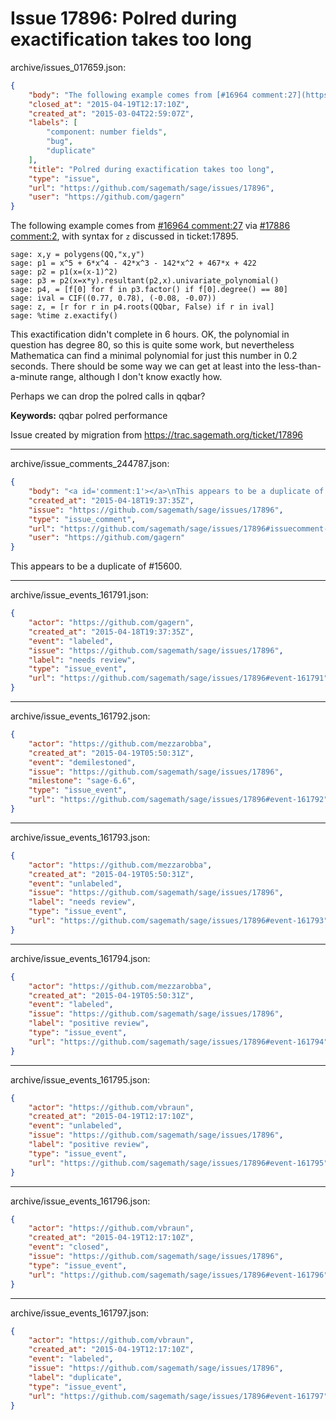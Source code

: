 # Issue 17896: Polred during exactification takes too long

archive/issues_017659.json:
```json
{
    "body": "The following example comes from [#16964 comment:27](https://github.com/sagemath/sage/issues/16964#comment:27) via [#17886 comment:2](https://github.com/sagemath/sage/issues/17886#comment:2), with syntax for `z` discussed in ticket:17895.\n\n```\nsage: x,y = polygens(QQ,\"x,y\")\nsage: p1 = x^5 + 6*x^4 - 42*x^3 - 142*x^2 + 467*x + 422\nsage: p2 = p1(x=(x-1)^2)\nsage: p3 = p2(x=x*y).resultant(p2,x).univariate_polynomial()\nsage: p4, = [f[0] for f in p3.factor() if f[0].degree() == 80]\nsage: ival = CIF((0.77, 0.78), (-0.08, -0.07))\nsage: z, = [r for r in p4.roots(QQbar, False) if r in ival]\nsage: %time z.exactify()\n```\n\nThis exactification didn't complete in 6 hours. OK, the polynomial in question has degree 80, so this is quite some work, but nevertheless Mathematica can find a minimal polynomial for just this number in 0.2 seconds. There should be some way we can get at least into the less-than-a-minute range, although I don't know exactly how.\n\nPerhaps we can drop the polred calls in qqbar?\n\n**Keywords:** qqbar polred performance\n\nIssue created by migration from https://trac.sagemath.org/ticket/17896\n\n",
    "closed_at": "2015-04-19T12:17:10Z",
    "created_at": "2015-03-04T22:59:07Z",
    "labels": [
        "component: number fields",
        "bug",
        "duplicate"
    ],
    "title": "Polred during exactification takes too long",
    "type": "issue",
    "url": "https://github.com/sagemath/sage/issues/17896",
    "user": "https://github.com/gagern"
}
```
The following example comes from [#16964 comment:27](https://github.com/sagemath/sage/issues/16964#comment:27) via [#17886 comment:2](https://github.com/sagemath/sage/issues/17886#comment:2), with syntax for `z` discussed in ticket:17895.

```
sage: x,y = polygens(QQ,"x,y")
sage: p1 = x^5 + 6*x^4 - 42*x^3 - 142*x^2 + 467*x + 422
sage: p2 = p1(x=(x-1)^2)
sage: p3 = p2(x=x*y).resultant(p2,x).univariate_polynomial()
sage: p4, = [f[0] for f in p3.factor() if f[0].degree() == 80]
sage: ival = CIF((0.77, 0.78), (-0.08, -0.07))
sage: z, = [r for r in p4.roots(QQbar, False) if r in ival]
sage: %time z.exactify()
```

This exactification didn't complete in 6 hours. OK, the polynomial in question has degree 80, so this is quite some work, but nevertheless Mathematica can find a minimal polynomial for just this number in 0.2 seconds. There should be some way we can get at least into the less-than-a-minute range, although I don't know exactly how.

Perhaps we can drop the polred calls in qqbar?

**Keywords:** qqbar polred performance

Issue created by migration from https://trac.sagemath.org/ticket/17896





---

archive/issue_comments_244787.json:
```json
{
    "body": "<a id='comment:1'></a>\nThis appears to be a duplicate of #15600.",
    "created_at": "2015-04-18T19:37:35Z",
    "issue": "https://github.com/sagemath/sage/issues/17896",
    "type": "issue_comment",
    "url": "https://github.com/sagemath/sage/issues/17896#issuecomment-244787",
    "user": "https://github.com/gagern"
}
```

<a id='comment:1'></a>
This appears to be a duplicate of #15600.



---

archive/issue_events_161791.json:
```json
{
    "actor": "https://github.com/gagern",
    "created_at": "2015-04-18T19:37:35Z",
    "event": "labeled",
    "issue": "https://github.com/sagemath/sage/issues/17896",
    "label": "needs review",
    "type": "issue_event",
    "url": "https://github.com/sagemath/sage/issues/17896#event-161791"
}
```



---

archive/issue_events_161792.json:
```json
{
    "actor": "https://github.com/mezzarobba",
    "created_at": "2015-04-19T05:50:31Z",
    "event": "demilestoned",
    "issue": "https://github.com/sagemath/sage/issues/17896",
    "milestone": "sage-6.6",
    "type": "issue_event",
    "url": "https://github.com/sagemath/sage/issues/17896#event-161792"
}
```



---

archive/issue_events_161793.json:
```json
{
    "actor": "https://github.com/mezzarobba",
    "created_at": "2015-04-19T05:50:31Z",
    "event": "unlabeled",
    "issue": "https://github.com/sagemath/sage/issues/17896",
    "label": "needs review",
    "type": "issue_event",
    "url": "https://github.com/sagemath/sage/issues/17896#event-161793"
}
```



---

archive/issue_events_161794.json:
```json
{
    "actor": "https://github.com/mezzarobba",
    "created_at": "2015-04-19T05:50:31Z",
    "event": "labeled",
    "issue": "https://github.com/sagemath/sage/issues/17896",
    "label": "positive review",
    "type": "issue_event",
    "url": "https://github.com/sagemath/sage/issues/17896#event-161794"
}
```



---

archive/issue_events_161795.json:
```json
{
    "actor": "https://github.com/vbraun",
    "created_at": "2015-04-19T12:17:10Z",
    "event": "unlabeled",
    "issue": "https://github.com/sagemath/sage/issues/17896",
    "label": "positive review",
    "type": "issue_event",
    "url": "https://github.com/sagemath/sage/issues/17896#event-161795"
}
```



---

archive/issue_events_161796.json:
```json
{
    "actor": "https://github.com/vbraun",
    "created_at": "2015-04-19T12:17:10Z",
    "event": "closed",
    "issue": "https://github.com/sagemath/sage/issues/17896",
    "type": "issue_event",
    "url": "https://github.com/sagemath/sage/issues/17896#event-161796"
}
```



---

archive/issue_events_161797.json:
```json
{
    "actor": "https://github.com/vbraun",
    "created_at": "2015-04-19T12:17:10Z",
    "event": "labeled",
    "issue": "https://github.com/sagemath/sage/issues/17896",
    "label": "duplicate",
    "type": "issue_event",
    "url": "https://github.com/sagemath/sage/issues/17896#event-161797"
}
```
